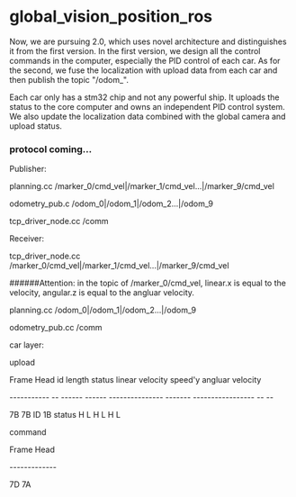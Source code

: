 # global_vision_position_ros
Now, we are pursuing 2.0, which uses novel architecture and distinguishes it from the first version. In the first version, we design all the control commands in the computer, especially the PID control of each car. As for the second, we fuse the localization with upload data from each car and then publish the topic "/odom_". 

Each car only has a stm32 chip and not any powerful ship. It uploads the status to the core computer and owns an independent PID control system. We also update the localization data combined with the global camera and upload status.

### protocol coming...
Publisher: 

planning.cc /marker_0/cmd\_vel|/marker\_1/cmd\_vel...|/marker\_9/cmd\_vel

odometry\_pub.c  /odom\_0|/odom\_1|/odom\_2...|/odom\_9

tcp\_driver\_node.cc /comm

Receiver:

tcp\_driver\_node.cc /marker\_0/cmd\_vel|/marker\_1/cmd\_vel...|/marker\_9/cmd\_vel

######Attention: in the topic of /marker\_0/cmd\_vel, linear.x is equal to the velocity, angular.z is equal to the angluar velocity.

planning.cc  /odom\_0|/odom\_1|/odom\_2...|/odom\_9

odometry\_pub.cc /comm

car layer:

upload

Frame Head id length status linear velocity speed'y angluar velocity

\----------- -- ------ ------ --------------- ------- ----------------- -- --

7B   7B    ID   1B   status     H      L      H   L      H      L

command

Frame Head

\-------------

7D    7A
